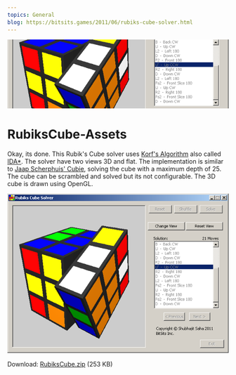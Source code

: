 ```yaml
---
topics: General
blog: https://bitsits.games/2011/06/rubiks-cube-solver.html
---
```

![](rubiks%20cube%20solver%20-%20small.PNG)

# RubiksCube-Assets

Okay, its done. This Rubik's Cube solver uses [Korf's Algorithm][korf] also called [IDA*][ida]. 
The solver have two views 3D and flat. 
The implementation is similar to [Jaap Scherphuis' Cubie][cubie], solving the cube with a maximum depth of 25. 
The cube can be scrambled and solved but its not configurable. 
The 3D cube is drawn using OpenGL. 

![](rubiks%20cube%20solver.PNG)

Download: [RubiksCube.zip][zip] (253 KB)

[korf]: http://en.wikipedia.org/wiki/Optimal_solutions_for_Rubik%27s_Cube#Korf.27s_Algorithm
[ida]: http://en.wikipedia.org/wiki/IDA*
[cubie]: http://www.jaapsch.net/puzzles/cubie.htm
[zip]: https://github.com/suvozit/RubiksCube-Assets/raw/master/RubiksCube.zip
